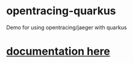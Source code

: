 # opentracing-quarkus
Demo for using opentracing/jaeger with quarkus

# [documentation here](https://guhilling.github.io/opentracing-quarkus/)
